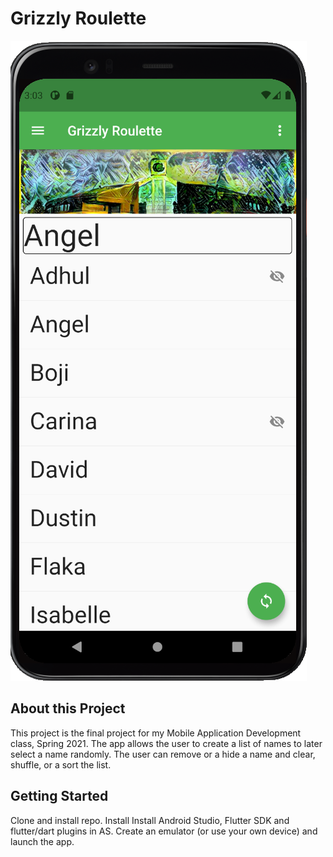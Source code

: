 # Grizzly Roulette
![alt text](https://github.com/amercadorodrigue/GrizzlyRoulette/blob/master/generated_List.png?raw=true)

## About this Project

This project is the final project for my Mobile Application Development class, Spring 2021.
The app allows the user to create a list of names to later select a name randomly. The user can 
remove or a hide a name and clear, shuffle, or a sort the list. 

## Getting Started

Clone and install repo. 
Install Install Android Studio, Flutter SDK and flutter/dart plugins in AS.
Create an emulator (or use your own device) and launch the app. 
